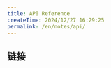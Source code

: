 ```yaml
---
title: API Reference
createTime: 2024/12/27 16:29:25
permalink: /en/notes/api/
---
```


## 链接

<LinkCard icon="vscode-icons:file-type-dtd" title="Source Code" href="https://github.com/LunaDeerMC/DominionAPI" />

<LinkCard icon="twemoji:orange-book" title="JavaDoc" href="https://lunadeermc.github.io/DominionAPI/" />

<LinkCard icon="twemoji:airplane-departure" title="Quick Start" href="/en/notes/api/quick/" />

<LinkCard icon="twemoji:package" title="Example Addon" href="https://github.com/LunaDeerMC/DominionAddonExample" />
